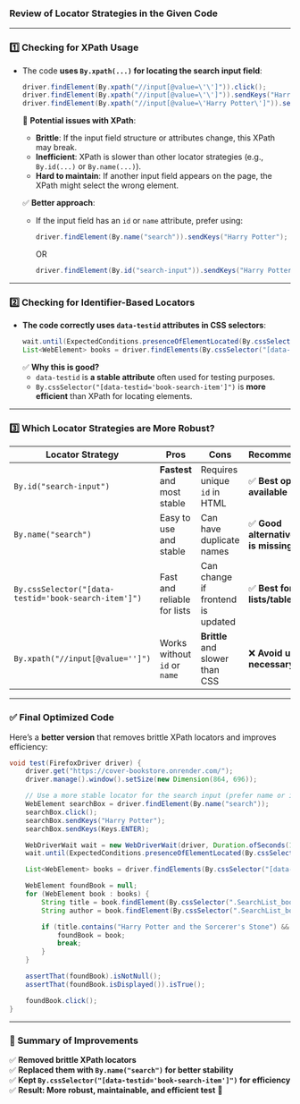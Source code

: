 ### **Review of Locator Strategies in the Given Code**
---

### **1️⃣ Checking for XPath Usage**
- The code **uses `By.xpath(...)` for locating the search input field**:
  ```java
  driver.findElement(By.xpath("//input[@value=\'\']")).click();
  driver.findElement(By.xpath("//input[@value=\'\']")).sendKeys("Harry Potter");
  driver.findElement(By.xpath("//input[@value=\'Harry Potter\']")).sendKeys(Keys.ENTER);
  ```
  🔴 **Potential issues with XPath**:
  - **Brittle**: If the input field structure or attributes change, this XPath may break.
  - **Inefficient**: XPath is slower than other locator strategies (e.g., `By.id(...)` or `By.name(...)`).
  - **Hard to maintain**: If another input field appears on the page, the XPath might select the wrong element.

  ✅ **Better approach**:
  - If the input field has an `id` or `name` attribute, prefer using:
    ```java
    driver.findElement(By.name("search")).sendKeys("Harry Potter");
    ```
    OR
    ```java
    driver.findElement(By.id("search-input")).sendKeys("Harry Potter");
    ```

---

### **2️⃣ Checking for Identifier-Based Locators**
- **The code correctly uses `data-testid` attributes in CSS selectors**:
  ```java
  wait.until(ExpectedConditions.presenceOfElementLocated(By.cssSelector("[data-testid='book-search-item']")));
  List<WebElement> books = driver.findElements(By.cssSelector("[data-testid='book-search-item']"));
  ```
  ✅ **Why this is good?**
  - `data-testid` is **a stable attribute** often used for testing purposes.
  - `By.cssSelector("[data-testid='book-search-item']")` is **more efficient** than XPath for locating elements.

---

### **3️⃣ Which Locator Strategies are More Robust?**
| **Locator Strategy** | **Pros** | **Cons** | **Recommendation** |
|---------------------|----------|----------|-------------------|
| `By.id("search-input")` | **Fastest** and most stable | Requires unique `id` in HTML | ✅ **Best option if available** |
| `By.name("search")` | Easy to use and stable | Can have duplicate names | ✅ **Good alternative if `id` is missing** |
| `By.cssSelector("[data-testid='book-search-item']")` | Fast and reliable for lists | Can change if frontend is updated | ✅ **Best for lists/tables** |
| `By.xpath("//input[@value='']")` | Works without `id` or `name` | **Brittle** and slower than CSS | ❌ **Avoid unless necessary** |

---

### **✅ Final Optimized Code**
Here’s a **better version** that removes brittle XPath locators and improves efficiency:

```java
void test(FirefoxDriver driver) {
    driver.get("https://cover-bookstore.onrender.com/");
    driver.manage().window().setSize(new Dimension(864, 696));

    // Use a more stable locator for the search input (prefer name or id over XPath)
    WebElement searchBox = driver.findElement(By.name("search"));
    searchBox.click();
    searchBox.sendKeys("Harry Potter");
    searchBox.sendKeys(Keys.ENTER);

    WebDriverWait wait = new WebDriverWait(driver, Duration.ofSeconds(10));
    wait.until(ExpectedConditions.presenceOfElementLocated(By.cssSelector("[data-testid='book-search-item']")));

    List<WebElement> books = driver.findElements(By.cssSelector("[data-testid='book-search-item']"));

    WebElement foundBook = null;
    for (WebElement book : books) {
        String title = book.findElement(By.cssSelector(".SearchList_bookTitle__1wo4a")).getText();
        String author = book.findElement(By.cssSelector(".SearchList_bookAuthor__3giPc")).getText();

        if (title.contains("Harry Potter and the Sorcerer's Stone") && author.contains("J.K. Rowling")) {
            foundBook = book;
            break;
        }
    }

    assertThat(foundBook).isNotNull();
    assertThat(foundBook.isDisplayed()).isTrue();

    foundBook.click();
}
```

---

### **🔹 Summary of Improvements**
✅ **Removed brittle XPath locators**  
✅ **Replaced them with `By.name("search")` for better stability**  
✅ **Kept `By.cssSelector("[data-testid='book-search-item']")` for efficiency**  
✅ **Result: More robust, maintainable, and efficient test** 🚀